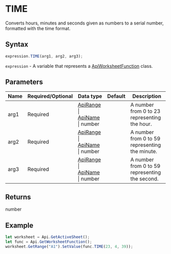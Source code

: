 # TIME

Converts hours, minutes and seconds given as numbers to a serial number, formatted with the time format.

## Syntax

```javascript
expression.TIME(arg1, arg2, arg3);
```

`expression` - A variable that represents a [ApiWorksheetFunction](../ApiWorksheetFunction.md) class.

## Parameters

| **Name** | **Required/Optional** | **Data type** | **Default** | **Description** |
| ------------- | ------------- | ------------- | ------------- | ------------- |
| arg1 | Required | [ApiRange](../../ApiRange/ApiRange.md) \| [ApiName](../../ApiName/ApiName.md) \| number |  | A number from 0 to 23 representing the hour. |
| arg2 | Required | [ApiRange](../../ApiRange/ApiRange.md) \| [ApiName](../../ApiName/ApiName.md) \| number |  | A number from 0 to 59 representing the minute. |
| arg3 | Required | [ApiRange](../../ApiRange/ApiRange.md) \| [ApiName](../../ApiName/ApiName.md) \| number |  | A number from 0 to 59 representing the second. |

## Returns

number

## Example



```javascript editor-
let worksheet = Api.GetActiveSheet();
let func = Api.GetWorksheetFunction();
worksheet.GetRange("A1").SetValue(func.TIME(23, 4, 39));
```
